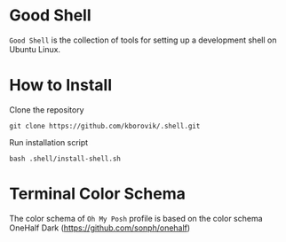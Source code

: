 # Good Shell

`Good Shell` is the collection of tools for setting up a development shell on Ubuntu Linux.

# How to Install

Clone the repository

```
git clone https://github.com/kborovik/.shell.git
```

Run installation script

```
bash .shell/install-shell.sh
```

# Terminal Color Schema

The color schema of `Oh My Posh` profile is based on the color schema OneHalf Dark (https://github.com/sonph/onehalf)
